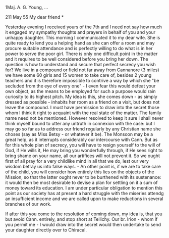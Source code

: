 1Maj. A. G. Young, ...

 211 May 55
My dear friend <Groves>*

Yesterday evening I received yours of the 7th and I need not say how much it engaged my sympathy thoughts and prayers in behalf of you and your unhappy daughter. This morning I communicated it to my dear wife. She is quite ready to lend you a helping hand as she can offer a room and may procure suitable attendance and is perfectly willing to do what is in her power to serve the poor girl. There is only one difficult point in the matter and it requires to be well considered before you bring her down. The question is how to understand and secure that perfect secrecy you wish for? We live in a compound or field not far away from Cannanore (3 miles) we have some 60 girls and 15 women to take care of, besides 2 young teachers and it is therefore impossible to contrive a way by which she "be secluded from the eye of every one" - I even fear this would defeat your own object, as the means to be employed for such a purpose would rain curiosity to its highest pitch. My idea is this, she comes down - as simply dressed as possible - inhabits her room as a friend on a visit, but does not leave the compound. I must have permission to draw into the secret those whom I think it right to acquaint with the real state of the matter. The family name need not be mentioned. However resolved to keep it sure I shall never think myself bound to utter any untruth in connexion with the case: but I may go so far as to address our friend regularly by any Christian name she choses (say as Miss Betsy - or whatever it be). The Monsoon may be a great help, as it interrupts considerably our intercourse with Cann. But as for this whole plan of secrecy, you will have to resign yourself to the will of God, if He wills it, He may bring you wonderfully through, if He sees right to bring shame on your name, all our artifices will not prevent it. So we ought first of all pray for a very childlike mind in all that we do, lest our very wisdom betray us into false ways. - An other point is, if we are to take care of the child, you will consider how entirely this lies on the objects of the Mission, so that the latter ought never to be burthened with its sustenance: it would then be most desirable to devise a plan for settling on it a sum of money toward its education. I am under particular obligation to mention this point as our society has at present a hard struggle with the miseries attendg an insufficient income and we are called upon to make reductions in several branches of our work.

If after this you come to the resolution of coming down, my idea is, that you but avoid Cann. entirely, and stop short at Tellichy. Our br. Irion - whom if you permit me - I would draw into the secret would then undertake to send your daughter directly over to Chiracal.

